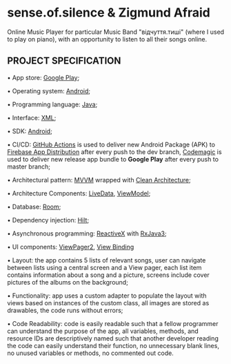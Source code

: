 # sense.of.silence & Zigmund Afraid

Online Music Player for particular Music Band "відчуття.тиші"  (where I used to play on piano),
with an opportunity to listen to all their songs online.

## PROJECT SPECIFICATION

• App store: [Google Play](https://play.google.com/store/apps/details?id=com.music.android.sensilence);

• Operating system: [Android](https://www.android.com/);

• Programming language: [Java](https://www.oracle.com/java/);

• Interface: [XML](https://developer.android.com/guide/topics/ui/declaring-layout);

• SDK: [Android](https://developer.android.com/studio/intro);

• CI/CD: [GitHub Actions](https://docs.github.com/en/actions) is used to deliver new Android Package (APK) to [Firebase App Distribution](https://firebase.google.com/docs/app-distribution) after every push to the dev branch,
[Codemagic](https://codemagic.io/start/) is used to deliver new release app bundle to **Google Play** after every push to master branch;

• Architectural pattern: [MVVM](https://en.wikipedia.org/wiki/Model%E2%80%93view%E2%80%93viewmodel) wrapped with [Clean Architecture](https://blog.cleancoder.com/uncle-bob/2012/08/13/the-clean-architecture.html);

• Architecture Components: [LiveData](https://developer.android.com/topic/libraries/architecture/livedata),
[ViewModel](https://developer.android.com/topic/libraries/architecture/viewmodel);

• Database: [Room](https://developer.android.com/training/data-storage/room);

• Dependency injection: [Hilt](https://developer.android.com/training/dependency-injection/hilt-android);

• Asynchronous programming: [ReactiveX](http://reactivex.io/) with [RxJava3](https://github.com/ReactiveX/RxJava);

• UI components: [ViewPager2](https://developer.android.com/jetpack/androidx/releases/viewpager2),
[View Binding](https://developer.android.com/topic/libraries/view-binding)

• Layout: the app contains 5 lists of relevant songs,
user can navigate between lists using a central screen and a View pager,
 each list item contains information about a song and a picture,
screens include cover pictures of the albums on the background;

• Functionality: app uses a custom adapter to populate the layout with views based on instances of the custom class,
 all images are stored as drawables, the code runs without errors;

• Code Readability: code is easily readable such that a fellow programmer can understand the purpose of the app,
all variables, methods,
and resource IDs are descriptively named such that another developer reading the code can easily understand their function,
no unnecessary blank lines, no unused variables or methods, no commented out code.
